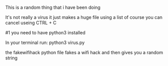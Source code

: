 This is a random thing that i have been doing

It's not really a virus it just makes a huge file using a list 
of course you can cancel useing CTRL + C


#1 you need to have python3 installed 

In your terminal run: python3 virus.py

the fakewifihack python file fakes a wifi hack and then gives you a random string
